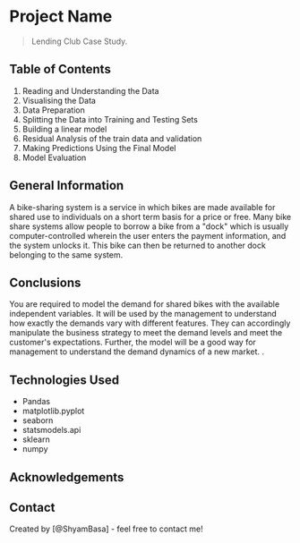 # Project Name
> Lending Club Case Study.


## Table of Contents
1. Reading and Understanding the Data
2. Visualising the Data
3. Data Preparation
4. Splitting the Data into Training and Testing Sets
5. Building a linear model
6. Residual Analysis of the train data and validation
7. Making Predictions Using the Final Model
8. Model Evaluation


<!-- You can include any other section that is pertinent to your problem -->

## General Information
A bike-sharing system is a service in which bikes are made available for shared use to individuals on a short term basis for a price or free. 
Many bike share systems allow people to borrow a bike from a "dock" which is usually computer-controlled wherein the user enters the payment information, 
and the system unlocks it. This bike can then be returned to another dock belonging to the same system.

<!-- You don't have to answer all the questions - just the ones relevant to your project. -->

## Conclusions
You are required to model the demand for shared bikes with the available independent variables. 
It will be used by the management to understand how exactly the demands vary with different features. 
They can accordingly manipulate the business strategy to meet the demand levels and meet the customer's expectations. 
Further, the model will be a good way for management to understand the demand dynamics of a new market. .

<!-- You don't have to answer all the questions - just the ones relevant to your project. -->


## Technologies Used
- Pandas
- matplotlib.pyplot
- seaborn
- statsmodels.api
- sklearn
- numpy

<!-- As the libraries versions keep on changing, it is recommended to mention the version of library used in this project -->

## Acknowledgements


## Contact
Created by [@ShyamBasa] - feel free to contact me!


<!-- Optional -->
<!-- ## License -->
<!-- This project is open source and available under the [... License](). -->

<!-- You don't have to include all sections - just the one's relevant to your project -->
